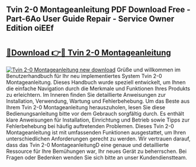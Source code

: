 ## Tvin 2-0 Montageanleitung PDF Download Free - Part-6Ao User Guide Repair - Service Owner Edition oiEEf

# <h2><a href="http://df7rvxa.blite.top/?on=Tvin+2-0+Montageanleitung">🔗Download 👉🔴 Tvin 2-0 Montageanleitung</a></h2>

[![Tvin 2-0 Montageanleitung new download](https://i.imgur.com/lujVjoI.png)](http://df7rvxa.blite.top/?on=Tvin+2-0+Montageanleitung)
Grüße und willkommen im Benutzerhandbuch für Ihr neu implementiertes System Tvin 2-0 Montageanleitung. Dieses Handbuch wurde speziell entwickelt, um Ihnen die einfache Navigation durch die Merkmale und Funktionen Ihres Produkts zu erleichtern. Im Inneren finden Sie detaillierte Anweisungen zur Installation, Verwendung, Wartung und Fehlerbehebung. Um das Beste aus Ihrem Tvin 2-0 Montageanleitung herauszuholen, lesen Sie diese Bedienungsanleitung bitte vor dem Gebrauch sorgfältig durch. Es enthält klare Anweisungen für Installation, Einrichtung und Betrieb sowie Tipps zur Fehlerbehebung bei häufig auftretenden Problemen. Dieses Tvin 2-0 Montageanleitung ist mit umfassenden Funktionen ausgestattet, um Ihren unterschiedlichen Anforderungen gerecht zu werden. Wir vertrauen darauf, dass das Tvin 2-0 MontageanleitungD eine genaue und detaillierte Ressource für Ihre Bemühungen war, Ihr neues Gerät zu beherrschen. Bei Fragen oder Bedenken wenden Sie sich bitte an unser Kundendienstteam.
